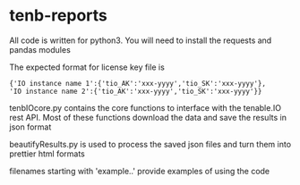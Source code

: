 # tenb-reports
All code is written for python3. You will need to install the requests and pandas modules

The expected format for license key file is

```
{'IO instance name 1':{'tio_AK':'xxx-yyyy','tio_SK':'xxx-yyyy'},
'IO instance name 2':{'tio_AK':'xxx-yyyy','tio_SK':'xxx-yyyy'}}
```

tenbIOcore.py contains the core functions to interface with the tenable.IO rest API. Most of these functions download the data and save the results in json format

beautifyResults.py is used to process the saved json files and turn them into prettier html formats

filenames starting with 'example..' provide examples of using the code
